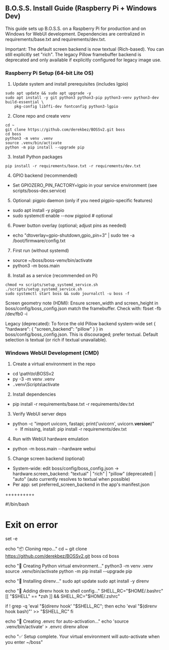 ## B.O.S.S. Install Guide (Raspberry Pi + Windows Dev)

This guide sets up B.O.S.S. on a Raspberry Pi for production and on Windows for WebUI development. Dependencies are centralized in requirements/base.txt and requirements/dev.txt.

Important: The default screen backend is now textual (Rich-based). You can still explicitly set "rich". The legacy Pillow framebuffer backend is deprecated and only available if explicitly configured for legacy image use.

### Raspberry Pi Setup (64-bit Lite OS)

1) Update system and install prerequisites (includes lgpio)
```
sudo apt update && sudo apt upgrade -y
sudo apt install -y git python3 python3-pip python3-venv python3-dev build-essential \
	pkg-config libffi-dev fontconfig python3-lgpio
```



2) Clone repo and create venv
```
cd ~
git clone https://github.com/derekbez/BOSSv2.git boss
cd boss
python3 -m venv .venv
source .venv/bin/activate
python -m pip install --upgrade pip
```

3) Install Python packages
```
pip install -r requirements/base.txt -r requirements/dev.txt
```

4) GPIO backend (recommended)
- Set GPIOZERO_PIN_FACTORY=lgpio in your service environment (see scripts/boss-dev.service)

5) Optional: pigpio daemon (only if you need pigpio-specific features)
- sudo apt install -y pigpio
- sudo systemctl enable --now pigpiod  # optional

6) Power button overlay (optional; adjust pins as needed)
- echo "dtoverlay=gpio-shutdown,gpio_pin=3" | sudo tee -a /boot/firmware/config.txt

7) First run (without systemd)
- source ~/boss/boss-venv/bin/activate
- python3 -m boss.main

8) Install as a service (recommended on Pi)
```
chmod +x scripts/setup_systemd_service.sh
./scripts/setup_systemd_service.sh
sudo systemctl start boss && sudo journalctl -u boss -f
```

Screen geometry note (HDMI): Ensure screen_width and screen_height in boss/config/boss_config.json match the framebuffer. Check with: fbset -fb /dev/fb0 -i

Legacy (deprecated): To force the old Pillow backend system-wide set { "hardware": { "screen_backend": "pillow" } } in boss/config/boss_config.json. This is discouraged; prefer textual. Default selection is textual (or rich if textual unavailable).

### Windows WebUI Development (CMD)

1) Create a virtual environment in the repo
- cd \path\to\BOSSv2
- py -3 -m venv .venv
- .\.venv\Scripts\activate

2) Install dependencies
- pip install -r requirements/base.txt -r requirements/dev.txt

3) Verify WebUI server deps
- python -c "import uvicorn, fastapi; print('uvicorn', uvicorn.__version__)"
	- If missing, install: pip install -r requirements/dev.txt

4) Run with WebUI hardware emulation
- python -m boss.main --hardware webui

5) Change screen backend (optional)
- System-wide: edit boss/config/boss_config.json → hardware.screen_backend: "textual" | "rich" | "pillow" (deprecated) | "auto" (auto currently resolves to textual when possible)
- Per app: set preferred_screen_backend in the app's manifest.json

++++++++++

#!/bin/bash

# Exit on error
set -e

echo "📦 Cloning repo..."
cd ~
git clone https://github.com/derekbez/BOSSv2.git boss
cd boss

echo "🐍 Creating Python virtual environment..."
python3 -m venv .venv
source .venv/bin/activate
python -m pip install --upgrade pip

echo "🔧 Installing direnv..."
sudo apt update
sudo apt install -y direnv

echo "🔗 Adding direnv hook to shell config..."
SHELL_RC="$HOME/.bashrc"
[[ "$SHELL" == *zsh ]] && SHELL_RC="$HOME/.zshrc"

if ! grep -q 'eval "$(direnv hook' "$SHELL_RC"; then
    echo 'eval "$(direnv hook bash)"' >> "$SHELL_RC"
fi

echo "📝 Creating .envrc for auto-activation..."
echo 'source .venv/bin/activate' > .envrc
direnv allow

echo "✅ Setup complete. Your virtual environment will auto-activate when you enter ~/boss"





